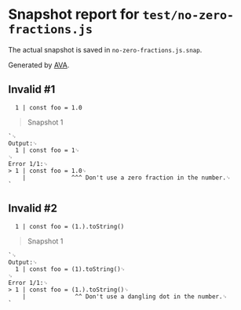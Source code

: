 # Snapshot report for `test/no-zero-fractions.js`

The actual snapshot is saved in `no-zero-fractions.js.snap`.

Generated by [AVA](https://avajs.dev).

## Invalid #1
      1 | const foo = 1.0

> Snapshot 1

    `␊
    Output:␊
      1 | const foo = 1␊
    ␊
    Error 1/1:␊
    > 1 | const foo = 1.0␊
        |             ^^^ Don't use a zero fraction in the number.␊
    `

## Invalid #2
      1 | const foo = (1.).toString()

> Snapshot 1

    `␊
    Output:␊
      1 | const foo = (1).toString()␊
    ␊
    Error 1/1:␊
    > 1 | const foo = (1.).toString()␊
        |              ^^ Don't use a dangling dot in the number.␊
    `
